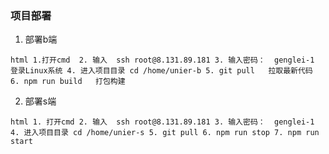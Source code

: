### 项目部署

1. 部署b端 

​	```html
        1.打开cmd 
        2. 输入  ssh root@8.131.89.181
        3. 输入密码：  genglei-1  登录Linux系统
        4. 进入项目目录 cd /home/unier-b
        5. git pull   拉取最新代码
        6. npm run build   打包构建
    ```

2. 部署s端

​	```html
        1. 打开cmd
        2. 输入  ssh root@8.131.89.181
        3. 输入密码：  genglei-1
        4. 进入项目目录 cd /home/unier-s
        5. git pull
        6. npm run stop
        7. npm run start
    ```